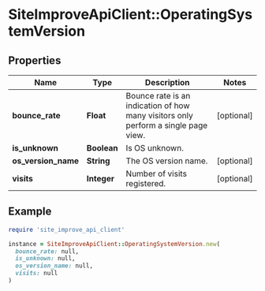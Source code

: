 # SiteImproveApiClient::OperatingSystemVersion

## Properties

| Name | Type | Description | Notes |
| ---- | ---- | ----------- | ----- |
| **bounce_rate** | **Float** | Bounce rate is an indication of how many visitors only perform a single page view. | [optional] |
| **is_unknown** | **Boolean** | Is OS unknown. |  |
| **os_version_name** | **String** | The OS version name. | [optional] |
| **visits** | **Integer** | Number of visits registered. | [optional] |

## Example

```ruby
require 'site_improve_api_client'

instance = SiteImproveApiClient::OperatingSystemVersion.new(
  bounce_rate: null,
  is_unknown: null,
  os_version_name: null,
  visits: null
)
```

